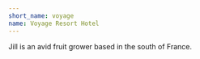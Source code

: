 ```yaml
---
short_name: voyage
name: Voyage Resort Hotel
---
```

Jill is an avid fruit grower based in the south of France.